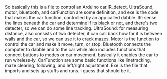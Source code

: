 So basically this is a file to control an Arduino car.IR_detect, UltraSound, motor, bluetooth, and carFunction are some definition, and exe is the code that makes the car function, controlled by an app called dabble. IR: sense the lines beneath the car and determine if its black or not, and there's two detecter, so we can do some line tracking. UltraSound: for measuring distance, also consists of two detecter, it can call back how far it is between walls and the car, so we can use it to crack mazes. Motor is the function to control the car and make it move, turn, or stop. Bluetooth connects the computer to dabble and to the car while also includes functions that connect buttons to modes or car movement, basically it enables the car to run wireless-ly. CarFunction are some basic functions like linetracking, maze clearing, following, and left/right adjustment. Exe is the file that imports and sets up stuffs and runs. I guess that should be it. 
